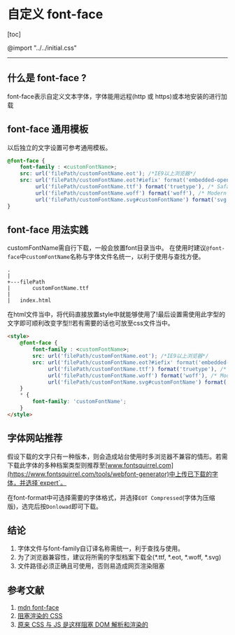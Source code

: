 <h1>自定义 font-face</h1>

[toc]

@import "../../initial.css"

---

## 什么是 font-face ?

font-face表示自定义文本字体，字体能用远程(http 或 https)或本地安装的进行加载

## font-face 通用模板

以后独立的文字设置可参考通用模板。

```css
@font-face {
    font-family : <customFontName>;
    src: url('filePath/customFontName.eot'); /*IE9以上浏览器*/
    src: url('filePath/customFontName.eot?#iefix' format('embedded-opentype'), /*IE6-8，使用 embedded-opentype 编码格式*/
         url('filePath/customFontName.ttf') format('truetype'), /* Safari,Android,IOS 兼容手机端*/
         url('filePath/customFontName.woff') format('woff'), /* Modern Browsers 兼容所有浏览器*/
         url('filePath/customFontName.svg#customFontName') format('svg'), /* Legacy IOS */
}
```

## font-face 用法实践

customFontName需自行下载，一般会放置font目录当中。
在使用时建议`@font-face`中`customFontName`名称与字体文件名统一，以利于使用与查找方便。

```
.
|   
+---filePath
|       customFontName.ttf
|       
|   index.html
```

在html文件当中，将代码直接放置style中就能够使用了!最后设置需使用此字型的文字即可顺利改变字型!!若有需要的话也可放至css文件当中。

```html
<style>
    @font-face {
        font-family : <customFontName>;
        src: url('filePath/customFontName.eot'); /*IE9以上浏览器*/
        src: url('filePath/customFontName.eot?#iefix' format('embedded-opentype'), /*IE6-8，使用 embedded-opentype 编码格式*/
             url('filePath/customFontName.ttf') format('truetype'), /* Safari,Android,IOS 兼容手机端*/
             url('filePath/customFontName.woff') format('woff'), /* Modern Browsers 兼容所有浏览器*/
             url('filePath/customFontName.svg#customFontName') format('svg'), /* Legacy IOS */
    }
    * {
        font-family: 'customFontName';
    }
</style>
```

## 字体网站推荐

假设下载的文字只有一种版本，则会造成站台使用时多浏览器不兼容的情形。若需下载此字体的多种档案类型则推荐至[www.fontsquirrel.com](https://www.fontsquirrel.com/tools/webfont-generator)中上传已下载的字体，并选择`expert`。

在font-format中可选择需要的字体格式，并选择`EOT Compressed`(字体为压缩版)，选完后按`Donlowad`即可下载。

## 结论

1. 字体文件与font-family自订译名称需统一，利于查找与使用。
2. 为了浏览器兼容性，建议将所需的字型档案下载全(*.ttf, *.eot, *.woff, *.svg)
3. 文件路径必须正确且可使用，否则易造成网页渲染阻塞

<h2>参考文献</h2>

1. [mdn font-face](https://developer.mozilla.org/zh-CN/docs/Web/CSS/@font-face)
2. [阻塞渲染的 CSS](https://developers.google.com/web/fundamentals/performance/critical-rendering-path/render-blocking-css?hl=zh-cn)
3. [原来 CSS 与 JS 是这样阻塞 DOM 解析和渲染的](https://juejin.im/post/59c60691518825396f4f71a1)